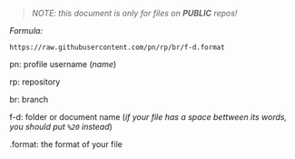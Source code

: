 > *NOTE: this document is only for files on ***PUBLIC*** repos!*

*Formula:*

`https://raw.githubusercontent.com/pn/rp/br/f-d.format`

pn: profile username (*name*)

rp: repository

br: branch

f-d: folder or document name (*if your file has a space bettween its words, you should put `%20` instead*)

.format: the format of your file
